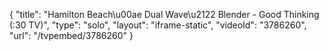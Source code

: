 {
    "title": "Hamilton Beach\u00ae Dual Wave\u2122 Blender - Good Thinking (:30 TV)",
    "type": "solo",
    "layout": "iframe-static",
    "videoId": "3786260",
    "url": "\/tvpembed\/3786260"
}